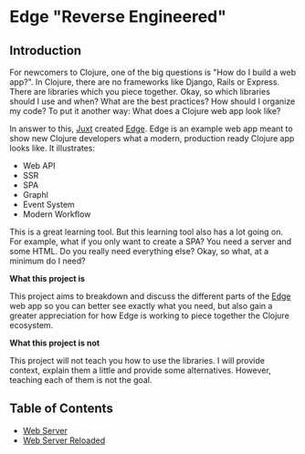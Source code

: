 # Edge "Reverse Engineered"

## Introduction

For newcomers to Clojure, one of the big questions is "How do I build a web app?". In Clojure, there are no frameworks like Django, Rails or Express. There are libraries which you piece together. Okay, so which libraries should I use and when? What are the best practices? How should I organize my code? To put it another way: What does a Clojure web app look like?

In answer to this, [Juxt](https://juxt.pro/index.html) created [Edge](https://github.com/juxt/edge). Edge is an example web app meant to show new Clojure developers what a modern, production ready Clojure app looks like. It illustrates:

* Web API
* SSR
* SPA
* Graphl
* Event System
* Modern Workflow

This is a great learning tool. But this learning tool also has a lot going on. For example, what if you only want to create a SPA? You need a server and some HTML. Do you really need everything else? Okay, so what, at a minimum do I need?

**What this project is**

This project aims to breakdown and discuss the different parts of the [Edge](https://github.com/juxt/edge) web app so you can better see exactly what you need, but also gain a greater appreciation for how Edge is working to piece together the Clojure ecosystem.

**What this project is not**

This project will not teach you how to use the libraries. I will provide context, explain them a little and provide some alternatives. However, teaching each of them is not the goal.

## Table of Contents

* [Web Server]()
* [Web Server Reloaded]()
